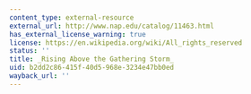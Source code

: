 ```yaml
---
content_type: external-resource
external_url: http://www.nap.edu/catalog/11463.html
has_external_license_warning: true
license: https://en.wikipedia.org/wiki/All_rights_reserved
status: ''
title: _Rising Above the Gathering Storm_
uid: b2dd2c86-415f-40d5-968e-3234e47bb0ed
wayback_url: ''
---
```

